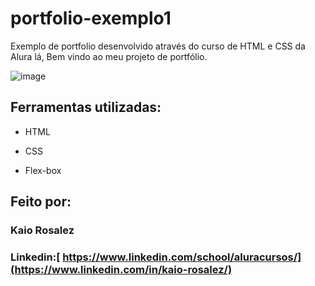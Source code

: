 # portfolio-exemplo1
Exemplo de portfolio desenvolvido através do curso de HTML e CSS da Alura
lá, Bem vindo ao meu projeto de portfólio.

![image](https://user-images.githubusercontent.com/77756047/211304452-220fedf0-f91b-490f-8a65-a60ce860bc5c.png)

## Ferramentas utilizadas:

* HTML

* CSS

* Flex-box

## Feito por:

### Kaio Rosalez 

### Linkedin:[ https://www.linkedin.com/school/aluracursos/](https://www.linkedin.com/in/kaio-rosalez/)

